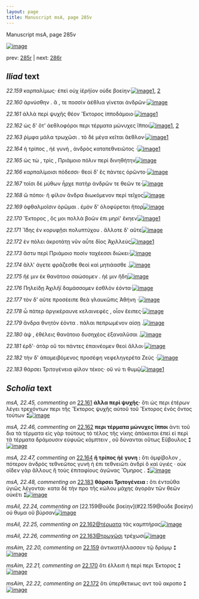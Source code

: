 ```yaml
---
layout: page
title: Manuscript msA, page 285v
---
```


Manuscript msA, page 285v

[![image](http://www.homermultitext.org/iipsrv?OBJ=IIP,1.0&FIF=/project/homer/pyramidal/deepzoom/hmt/vaimg/2017a/VA285VN_0787.tif&WID=100&CVT=JPEG)](http://www.homermultitext.org/ict2/?urn=urn:cite2:hmt:vaimg.2017a:VA285VN_0787)

prev:  [285r](../285r/) | next:  [286r](../286r/)

## *Iliad* text

*22.159* <a id="22.159"/> καρπαλίμως· ἐπεὶ οὐχ ἱ̈ερήϊον οὐδε βοείην·[![image](http://www.homermultitext.org/iipsrv?OBJ=IIP,1.0&FIF=/project/homer/pyramidal/deepzoom/hmt/vaimg/2017a/VA285VN_0787.tif&RGN=0.495,0.2162,0.381,0.033&WID=1000&CVT=JPEG)](http://www.homermultitext.org/ict2/?urn=urn:cite2:hmt:vaimg.2017a:VA285VN_0787@0.495,0.2162,0.381,0.033)[1](#msAil_22.24), [2](#msAim_22.20)

*22.160* <a id="22.160"/> ἀρνύσθην . ἅ , τε ποσσὶν ἀέθλια γίνεται ἀνδρῶν·[![image](http://www.homermultitext.org/iipsrv?OBJ=IIP,1.0&FIF=/project/homer/pyramidal/deepzoom/hmt/vaimg/2017a/VA285VN_0787.tif&RGN=0.499,0.2417,0.381,0.0255&WID=1000&CVT=JPEG)](http://www.homermultitext.org/ict2/?urn=urn:cite2:hmt:vaimg.2017a:VA285VN_0787@0.499,0.2417,0.381,0.0255)

*22.161* <a id="22.161"/> ἀλλὰ περὶ ψυχῆς θέον Ἕκτορος ἱπποδάμοιο·[![image](http://www.homermultitext.org/iipsrv?OBJ=IIP,1.0&FIF=/project/homer/pyramidal/deepzoom/hmt/vaimg/2017a/VA285VN_0787.tif&RGN=0.497,0.2628,0.381,0.0255&WID=1000&CVT=JPEG)](http://www.homermultitext.org/ict2/?urn=urn:cite2:hmt:vaimg.2017a:VA285VN_0787@0.497,0.2628,0.381,0.0255)[1](#msA_22.45)

*22.162* <a id="22.162"/> ὡς δ' ὅτ' ἀεθλοφόροι περι τέρματα μώνυχες ἵ̈πποι[![image](http://www.homermultitext.org/iipsrv?OBJ=IIP,1.0&FIF=/project/homer/pyramidal/deepzoom/hmt/vaimg/2017a/VA285VN_0787.tif&RGN=0.501,0.2808,0.402,0.0255&WID=1000&CVT=JPEG)](http://www.homermultitext.org/ict2/?urn=urn:cite2:hmt:vaimg.2017a:VA285VN_0787@0.501,0.2808,0.402,0.0255)[1](#msA_22.46), [2](#msAil_22.25)

*22.163* <a id="22.163"/> ῥίμφα μάλα τρωχῶσι . τὸ δὲ μέγα κεῖται ἄεθλον·[![image](http://www.homermultitext.org/iipsrv?OBJ=IIP,1.0&FIF=/project/homer/pyramidal/deepzoom/hmt/vaimg/2017a/VA285VN_0787.tif&RGN=0.498,0.3003,0.402,0.0255&WID=1000&CVT=JPEG)](http://www.homermultitext.org/ict2/?urn=urn:cite2:hmt:vaimg.2017a:VA285VN_0787@0.498,0.3003,0.402,0.0255)[1](#msAil_22.26)

*22.164* <a id="22.164"/> ἠ τρίπος , ἠὲ γυνὴ , ἀνδρὸς κατατεθνειῶτος ·[![image](http://www.homermultitext.org/iipsrv?OBJ=IIP,1.0&FIF=/project/homer/pyramidal/deepzoom/hmt/vaimg/2017a/VA285VN_0787.tif&RGN=0.498,0.3191,0.402,0.0255&WID=1000&CVT=JPEG)](http://www.homermultitext.org/ict2/?urn=urn:cite2:hmt:vaimg.2017a:VA285VN_0787@0.498,0.3191,0.402,0.0255)[1](#msA_22.47)

*22.165* <a id="22.165"/> ὡς τὼ , τρὶς , Πριάμοιο πόλιν περὶ δινηθήτην[![image](http://www.homermultitext.org/iipsrv?OBJ=IIP,1.0&FIF=/project/homer/pyramidal/deepzoom/hmt/vaimg/2017a/VA285VN_0787.tif&RGN=0.496,0.3348,0.402,0.0255&WID=1000&CVT=JPEG)](http://www.homermultitext.org/ict2/?urn=urn:cite2:hmt:vaimg.2017a:VA285VN_0787@0.496,0.3348,0.402,0.0255)

*22.166* <a id="22.166"/> καρπαλίμοισι πόδεσσι· θεοὶ δ' ἒς πάντες ὁρῶντο·[![image](http://www.homermultitext.org/iipsrv?OBJ=IIP,1.0&FIF=/project/homer/pyramidal/deepzoom/hmt/vaimg/2017a/VA285VN_0787.tif&RGN=0.495,0.3574,0.402,0.0255&WID=1000&CVT=JPEG)](http://www.homermultitext.org/ict2/?urn=urn:cite2:hmt:vaimg.2017a:VA285VN_0787@0.495,0.3574,0.402,0.0255)

*22.167* <a id="22.167"/> τοῖσι δὲ μύθων ἦρχε πατὴρ ἀνδρῶν τε θεῶν τε·[![image](http://www.homermultitext.org/iipsrv?OBJ=IIP,1.0&FIF=/project/homer/pyramidal/deepzoom/hmt/vaimg/2017a/VA285VN_0787.tif&RGN=0.495,0.3739,0.402,0.0255&WID=1000&CVT=JPEG)](http://www.homermultitext.org/ict2/?urn=urn:cite2:hmt:vaimg.2017a:VA285VN_0787@0.495,0.3739,0.402,0.0255)

*22.168* <a id="22.168"/> ὢ πόποι· ῆ φίλον ἄνδρα διωκόμενον περὶ τεῖχος[![image](http://www.homermultitext.org/iipsrv?OBJ=IIP,1.0&FIF=/project/homer/pyramidal/deepzoom/hmt/vaimg/2017a/VA285VN_0787.tif&RGN=0.489,0.3911,0.412,0.0255&WID=1000&CVT=JPEG)](http://www.homermultitext.org/ict2/?urn=urn:cite2:hmt:vaimg.2017a:VA285VN_0787@0.489,0.3911,0.412,0.0255)

*22.169* <a id="22.169"/> ὀφθαλμοῖσιν ὁρῶμαι . ἐμὸν δ' ὀλοφύρεται ῆτορ[![image](http://www.homermultitext.org/iipsrv?OBJ=IIP,1.0&FIF=/project/homer/pyramidal/deepzoom/hmt/vaimg/2017a/VA285VN_0787.tif&RGN=0.491,0.4122,0.412,0.0255&WID=1000&CVT=JPEG)](http://www.homermultitext.org/ict2/?urn=urn:cite2:hmt:vaimg.2017a:VA285VN_0787@0.491,0.4122,0.412,0.0255)

*22.170* <a id="22.170"/> Ἕκτορος , ὅς μοι πολλὰ βοῶν ἐπι μηρί' ἔκηεν[![image](http://www.homermultitext.org/iipsrv?OBJ=IIP,1.0&FIF=/project/homer/pyramidal/deepzoom/hmt/vaimg/2017a/VA285VN_0787.tif&RGN=0.487,0.4309,0.412,0.0255&WID=1000&CVT=JPEG)](http://www.homermultitext.org/ict2/?urn=urn:cite2:hmt:vaimg.2017a:VA285VN_0787@0.487,0.4309,0.412,0.0255)[1](#msAim_22.21)

*22.171* <a id="22.171"/> Ἴ̈δης ἐν κορυφῇσι πολυπτύχου . ἄλλοτε δ' αῦτε[![image](http://www.homermultitext.org/iipsrv?OBJ=IIP,1.0&FIF=/project/homer/pyramidal/deepzoom/hmt/vaimg/2017a/VA285VN_0787.tif&RGN=0.488,0.4489,0.412,0.0255&WID=1000&CVT=JPEG)](http://www.homermultitext.org/ict2/?urn=urn:cite2:hmt:vaimg.2017a:VA285VN_0787@0.488,0.4489,0.412,0.0255)

*22.172* <a id="22.172"/> ἐν πόλει ἀκροτάτῃ νῦν αὖτε δῖος Ἀχιλλεὺς[![image](http://www.homermultitext.org/iipsrv?OBJ=IIP,1.0&FIF=/project/homer/pyramidal/deepzoom/hmt/vaimg/2017a/VA285VN_0787.tif&RGN=0.495,0.4677,0.38,0.027&WID=1000&CVT=JPEG)](http://www.homermultitext.org/ict2/?urn=urn:cite2:hmt:vaimg.2017a:VA285VN_0787@0.495,0.4677,0.38,0.027)[1](#msAim_22.22)

*22.173* <a id="22.173"/> ἄστυ περὶ Πριάμοιο ποσὶν ταχέεσσι διώκει·[![image](http://www.homermultitext.org/iipsrv?OBJ=IIP,1.0&FIF=/project/homer/pyramidal/deepzoom/hmt/vaimg/2017a/VA285VN_0787.tif&RGN=0.488,0.4857,0.38,0.027&WID=1000&CVT=JPEG)](http://www.homermultitext.org/ict2/?urn=urn:cite2:hmt:vaimg.2017a:VA285VN_0787@0.488,0.4857,0.38,0.027)

*22.174* <a id="22.174"/> ἂλλ' άγετε φράζεσθε θεοὶ καὶ μητιάασθε .[![image](http://www.homermultitext.org/iipsrv?OBJ=IIP,1.0&FIF=/project/homer/pyramidal/deepzoom/hmt/vaimg/2017a/VA285VN_0787.tif&RGN=0.492,0.503,0.37,0.027&WID=1000&CVT=JPEG)](http://www.homermultitext.org/ict2/?urn=urn:cite2:hmt:vaimg.2017a:VA285VN_0787@0.492,0.503,0.37,0.027)

*22.175* <a id="22.175"/> ἢέ μιν ἐκ θανάτοιο σαώσομεν . ἠέ μιν ἤδη[![image](http://www.homermultitext.org/iipsrv?OBJ=IIP,1.0&FIF=/project/homer/pyramidal/deepzoom/hmt/vaimg/2017a/VA285VN_0787.tif&RGN=0.495,0.5203,0.384,0.0285&WID=1000&CVT=JPEG)](http://www.homermultitext.org/ict2/?urn=urn:cite2:hmt:vaimg.2017a:VA285VN_0787@0.495,0.5203,0.384,0.0285)

*22.176* <a id="22.176"/> Πηλείδῃ Ἀχιλῆϊ δαμάσσομεν ἐσθλὸν ἐόντα·[![image](http://www.homermultitext.org/iipsrv?OBJ=IIP,1.0&FIF=/project/homer/pyramidal/deepzoom/hmt/vaimg/2017a/VA285VN_0787.tif&RGN=0.496,0.539,0.388,0.0285&WID=1000&CVT=JPEG)](http://www.homermultitext.org/ict2/?urn=urn:cite2:hmt:vaimg.2017a:VA285VN_0787@0.496,0.539,0.388,0.0285)

*22.177* <a id="22.177"/> τὸν δ' αῦτε προσέειπε θεὰ γλαυκῶπις Ἀθήνη ·[![image](http://www.homermultitext.org/iipsrv?OBJ=IIP,1.0&FIF=/project/homer/pyramidal/deepzoom/hmt/vaimg/2017a/VA285VN_0787.tif&RGN=0.495,0.5563,0.388,0.0285&WID=1000&CVT=JPEG)](http://www.homermultitext.org/ict2/?urn=urn:cite2:hmt:vaimg.2017a:VA285VN_0787@0.495,0.5563,0.388,0.0285)

*22.178* <a id="22.178"/> ὦ πάτερ ἀργικέραυνε κελαινεφὲς , οἷον ἔειπες·[![image](http://www.homermultitext.org/iipsrv?OBJ=IIP,1.0&FIF=/project/homer/pyramidal/deepzoom/hmt/vaimg/2017a/VA285VN_0787.tif&RGN=0.482,0.5766,0.415,0.0285&WID=1000&CVT=JPEG)](http://www.homermultitext.org/ict2/?urn=urn:cite2:hmt:vaimg.2017a:VA285VN_0787@0.482,0.5766,0.415,0.0285)

*22.179* <a id="22.179"/> ἄνδρα θνητὸν ἐόντα . πάλαι πεπρωμένον αίσῃ .[![image](http://www.homermultitext.org/iipsrv?OBJ=IIP,1.0&FIF=/project/homer/pyramidal/deepzoom/hmt/vaimg/2017a/VA285VN_0787.tif&RGN=0.496,0.5961,0.415,0.0248&WID=1000&CVT=JPEG)](http://www.homermultitext.org/ict2/?urn=urn:cite2:hmt:vaimg.2017a:VA285VN_0787@0.496,0.5961,0.415,0.0248)

*22.180* <a id="22.180"/> ὰψ , ἐθέλεις θανάτοιο δυσηχέος ἐξαναλῦσαι .[![image](http://www.homermultitext.org/iipsrv?OBJ=IIP,1.0&FIF=/project/homer/pyramidal/deepzoom/hmt/vaimg/2017a/VA285VN_0787.tif&RGN=0.496,0.6149,0.415,0.027&WID=1000&CVT=JPEG)](http://www.homermultitext.org/ict2/?urn=urn:cite2:hmt:vaimg.2017a:VA285VN_0787@0.496,0.6149,0.415,0.027)

*22.181* <a id="22.181"/> έρδ'· ἀτὰρ οὔ τοι πάντες ἐπαινέομεν θεοὶ ἄλλοι·[![image](http://www.homermultitext.org/iipsrv?OBJ=IIP,1.0&FIF=/project/homer/pyramidal/deepzoom/hmt/vaimg/2017a/VA285VN_0787.tif&RGN=0.494,0.6321,0.415,0.027&WID=1000&CVT=JPEG)](http://www.homermultitext.org/ict2/?urn=urn:cite2:hmt:vaimg.2017a:VA285VN_0787@0.494,0.6321,0.415,0.027)

*22.182* <a id="22.182"/> τὴν δ' ἀπαμειβόμενος προσέφη νεφεληγερέτα Ζεύς ·[![image](http://www.homermultitext.org/iipsrv?OBJ=IIP,1.0&FIF=/project/homer/pyramidal/deepzoom/hmt/vaimg/2017a/VA285VN_0787.tif&RGN=0.486,0.6494,0.426,0.0285&WID=1000&CVT=JPEG)](http://www.homermultitext.org/ict2/?urn=urn:cite2:hmt:vaimg.2017a:VA285VN_0787@0.486,0.6494,0.426,0.0285)

*22.183* <a id="22.183"/> θάρσει Τριτογένεια φίλον τέκος· οὔ νύ τι θυμῷ[![image](http://www.homermultitext.org/iipsrv?OBJ=IIP,1.0&FIF=/project/homer/pyramidal/deepzoom/hmt/vaimg/2017a/VA285VN_0787.tif&RGN=0.469,0.6697,0.441,0.03&WID=1000&CVT=JPEG)](http://www.homermultitext.org/ict2/?urn=urn:cite2:hmt:vaimg.2017a:VA285VN_0787@0.469,0.6697,0.441,0.03)[1](#msA_22.48)

## *Scholia* text

*msA, 22.45, commenting on* [22.161](#22.161)  <a id="msA_22.45"/> **ἀλλα περὶ ψυχῆς·** ὅτι ὡς περι ἑτέρων λέγει τρεχόντων περι τῆς Ἕκτορος ψυχῆς αὐτοῦ τοῦ Ἕκτορος ἐνὸς ὄντος τούτων ⁑[![image](http://www.homermultitext.org/iipsrv?OBJ=IIP,1.0&FIF=/project/homer/pyramidal/deepzoom/hmt/vaimg/2017a/VA285VN_0787.tif&RGN=0.239,0.25,0.203,0.0593&WID=1000&CVT=JPEG)](http://www.homermultitext.org/ict2/?urn=urn:cite2:hmt:vaimg.2017a:VA285VN_0787@0.239,0.25,0.203,0.0593)

*msA, 22.46, commenting on* [22.162](#22.162)  <a id="msA_22.46"/> **περι τέρματα μώνυχες ἵπποι** ἀντι τοῦ δια τὰ τέρματα εἰς γὰρ τούτους τὸ τέλος τῆς νίκης ἀπόκειται ἐπεὶ εἰ περὶ τὰ τέρματα δράμουσιν εὐφυῶς κάμπτειν , οῦ δύνανται οὕτως Εὔβουλος ⁑[![image](http://www.homermultitext.org/iipsrv?OBJ=IIP,1.0&FIF=/project/homer/pyramidal/deepzoom/hmt/vaimg/2017a/VA285VN_0787.tif&RGN=0.237,0.2913,0.206,0.0721&WID=1000&CVT=JPEG)](http://www.homermultitext.org/ict2/?urn=urn:cite2:hmt:vaimg.2017a:VA285VN_0787@0.237,0.2913,0.206,0.0721)

*msA, 22.47, commenting on* [22.164](#22.164)  <a id="msA_22.47"/> **ἢ τρίπος ἠὲ γυνη :** ὅτι ἀμφίβολον , πότερον ἀνδρὸς τεθνεῶτος γυνὴ ἡ ἐπι τεθνειῶτι ἀνδρὶ ὃ καὶ ὑγιές · οὐκ οῖδεν γὰρ ἄλλους ἢ τοὺς ἐπιταφίους ἀγῶνας Ὅμηρος . ⁑[![image](http://www.homermultitext.org/iipsrv?OBJ=IIP,1.0&FIF=/project/homer/pyramidal/deepzoom/hmt/vaimg/2017a/VA285VN_0787.tif&RGN=0.239,0.3498,0.211,0.0631&WID=1000&CVT=JPEG)](http://www.homermultitext.org/ict2/?urn=urn:cite2:hmt:vaimg.2017a:VA285VN_0787@0.239,0.3498,0.211,0.0631)

*msA, 22.48, commenting on* [22.183](#22.183)  <a id="msA_22.48"/> **θάρσει Τριτογένεια :** ὅτι ἐνταῦθα ὑγιῶς λέγονται· κατα δὲ τὴν προ τῆς κώλου μάχης ἀγορὰν τῶν θεῶν οὐκέτι ⁑[![image](http://www.homermultitext.org/iipsrv?OBJ=IIP,1.0&FIF=/project/homer/pyramidal/deepzoom/hmt/vaimg/2017a/VA285VN_0787.tif&RGN=0.239,0.7072,0.612,0.0195&WID=1000&CVT=JPEG)](http://www.homermultitext.org/ict2/?urn=urn:cite2:hmt:vaimg.2017a:VA285VN_0787@0.239,0.7072,0.612,0.0195)

*msAil, 22.24, commenting on* [22.159@οὐδε βοείην](#22.159@οὐδε βοείην)  <a id="msAil_22.24"/> οὐ θυμα οῦ βύρσαν[![image](http://www.homermultitext.org/iipsrv?OBJ=IIP,1.0&FIF=/project/homer/pyramidal/deepzoom/hmt/vaimg/2017a/VA285VN_0787.tif&RGN=0.765,0.2087,0.102,0.0233&WID=1000&CVT=JPEG)](http://www.homermultitext.org/ict2/?urn=urn:cite2:hmt:vaimg.2017a:VA285VN_0787@0.765,0.2087,0.102,0.0233)

*msAil, 22.25, commenting on* [22.162@τέρματα](#22.162@τέρματα)  <a id="msAil_22.25"/> τάς καμπτήρας[![image](http://www.homermultitext.org/iipsrv?OBJ=IIP,1.0&FIF=/project/homer/pyramidal/deepzoom/hmt/vaimg/2017a/VA285VN_0787.tif&RGN=0.745,0.2785,0.065,0.0165&WID=1000&CVT=JPEG)](http://www.homermultitext.org/ict2/?urn=urn:cite2:hmt:vaimg.2017a:VA285VN_0787@0.745,0.2785,0.065,0.0165)

*msAil, 22.26, commenting on* [22.163@τρωχῶσι](#22.163@τρωχῶσι)  <a id="msAil_22.26"/> τρέχωσι[![image](http://www.homermultitext.org/iipsrv?OBJ=IIP,1.0&FIF=/project/homer/pyramidal/deepzoom/hmt/vaimg/2017a/VA285VN_0787.tif&RGN=0.629,0.2965,0.047,0.0165&WID=1000&CVT=JPEG)](http://www.homermultitext.org/ict2/?urn=urn:cite2:hmt:vaimg.2017a:VA285VN_0787@0.629,0.2965,0.047,0.0165)

*msAim, 22.20, commenting on* [22.159](#22.159)  <a id="msAim_22.20"/> ἀντικατήλλασσον τῷ δρόμῳ ⁑[![image](http://www.homermultitext.org/iipsrv?OBJ=IIP,1.0&FIF=/project/homer/pyramidal/deepzoom/hmt/vaimg/2017a/VA285VN_0787.tif&RGN=0.434,0.2147,0.063,0.045&WID=1000&CVT=JPEG)](http://www.homermultitext.org/ict2/?urn=urn:cite2:hmt:vaimg.2017a:VA285VN_0787@0.434,0.2147,0.063,0.045)

*msAim, 22.21, commenting on* [22.170](#22.170)  <a id="msAim_22.21"/> ὅτι ἐλλειπ ἡ περὶ περι Έκτορος ⁑[![image](http://www.homermultitext.org/iipsrv?OBJ=IIP,1.0&FIF=/project/homer/pyramidal/deepzoom/hmt/vaimg/2017a/VA285VN_0787.tif&RGN=0.402,0.4189,0.083,0.0541&WID=1000&CVT=JPEG)](http://www.homermultitext.org/ict2/?urn=urn:cite2:hmt:vaimg.2017a:VA285VN_0787@0.402,0.4189,0.083,0.0541)

*msAim, 22.22, commenting on* [22.172](#22.172)  <a id="msAim_22.22"/> ὅτι ὑπερθετικως αντ τοῦ ακροπο ⁑[![image](http://www.homermultitext.org/iipsrv?OBJ=IIP,1.0&FIF=/project/homer/pyramidal/deepzoom/hmt/vaimg/2017a/VA285VN_0787.tif&RGN=0.397,0.4617,0.1,0.0405&WID=1000&CVT=JPEG)](http://www.homermultitext.org/ict2/?urn=urn:cite2:hmt:vaimg.2017a:VA285VN_0787@0.397,0.4617,0.1,0.0405)